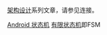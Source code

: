 [架构设计](https://www.jianshu.com/c/753debf1423d)系列文章，请参见连接。

[Android 状态机](https://www.jianshu.com/p/1af9646a4e2d)
[有限状态机](https://zh.wikipedia.org/wiki/%E6%9C%89%E9%99%90%E7%8A%B6%E6%80%81%E6%9C%BA)即FSM
